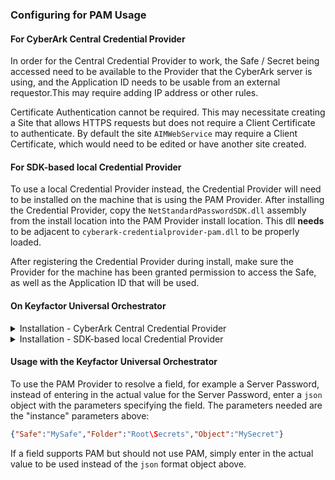 ### Configuring for PAM Usage
#### For CyberArk Central Credential Provider
In order for the Central Credential Provider to work, the Safe / Secret being accessed need to be available to the Provider that the CyberArk server is using, and the Application ID needs to be usable from an external requestor.This may require adding IP address or other rules.

Certificate Authentication cannot be required. This may necessitate creating a Site that allows HTTPS requests but does not require a Client Certificate to authenticate. By default the site `AIMWebService` may require a Client Certificate, which would need to be edited or have another site created.

#### For SDK-based local Credential Provider
To use a local Credential Provider instead, the Credential Provider will need to be installed on the machine that is using the PAM Provider. After installing the Credential Provider, copy the `NetStandardPasswordSDK.dll` assembly from the install location into the PAM Provider install location. This dll __needs__ to be adjacent to `cyberark-credentialprovider-pam.dll` to be properly loaded.

After registering the Credential Provider during install, make sure the Provider for the machine has been granted permission to access the Safe, as well as the Application ID that will be used.

#### On Keyfactor Universal Orchestrator
<details>
<summary>Installation - CyberArk Central Credential Provider </summary>
<p>
Install the CyberArk Central Credential Provider as an extension by copying the release contents into a new extension folder named `CyberArk-CentralCredentialProvider`.
A `manifest.json` file is included in the release. This file needs to be edited to enter in the "initialization" parameters for the PAM Provider. Specifically values need to be entered for the parameters in the `manifest.json` of the __PAM Provider extension__:

~~~ json
"Keyfactor:PAMProviders:CyberArk-CentralCredentialProvider:InitializationInfo": {
    "AppId": "myappid",
    "Host": "https://my.cyberark.instance:99999",
    "Site": "WithOutCert"
  }
~~~
</p>
</details>

<details>
<summary>Installation - SDK-based local Credential Provider</summary>
<p>
Install the CyberArk SDK-based local Credential Provider as an extension by copying the release contents into a new extension folder named `CyberArk-SdkCredentialProvider`.
The default `manifest.json` needs to be replaced with the included `SDK-manifest.json`. Rename the existing `manifest.json` as `Central-manifest.json` and then rename the `SDK-manifest.json` to replace the original `manifest.json`.
This file then needs to be edited to enter in the "initialization" parameters for the PAM Provider. Specifically values need to be entered for the parameters in the `manifest.json` of the __PAM Provider extension__:

~~~json
"Keyfactor:PAMProviders:CyberArk-SdkCredentialProvider:InitializationInfo": {
    "AppId": "myappid"
  }
~~~
</p>
</details>

#### Usage with the Keyfactor Universal Orchestrator
To use the PAM Provider to resolve a field, for example a Server Password, instead of entering in the actual value for the Server Password, enter a `json` object with the parameters specifying the field.
The parameters needed are the "instance" parameters above:

~~~ json
{"Safe":"MySafe","Folder":"Root\Secrets","Object":"MySecret"}
~~~

If a field supports PAM but should not use PAM, simply enter in the actual value to be used instead of the `json` format object above.
